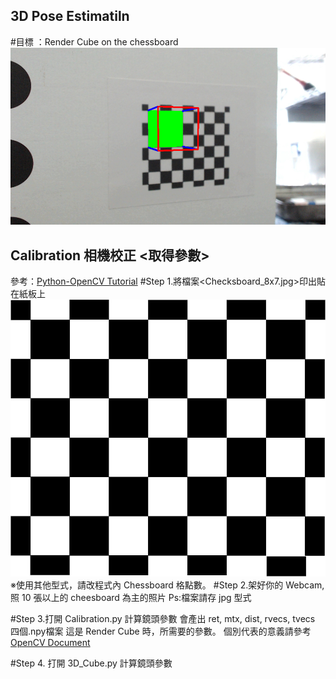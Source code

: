 ## 3D Pose Estimatiln

#目標 ：Render Cube on the chessboard 
![](cube.png)

## Calibration 相機校正 <取得參數>
參考：[Python-OpenCV Tutorial](http://opencv-python-tutroals.readthedocs.org/en/latest/py_tutorials/py_calib3d/py_table_of_contents_calib3d/py_table_of_contents_calib3d.html) 
#Step 1.將檔案<Checksboard_8x7.jpg>印出貼在紙板上
![](Checksboard_8x7.jpg)
※使用其他型式，請改程式內 Chessboard 格點數。
#Step 2.架好你的 Webcam,照 10 張以上的 cheesboard 為主的照片
Ps:檔案請存 jpg 型式

#Step 3.打開 Calibration.py 計算鏡頭參數 
會產出 ret, mtx, dist, rvecs, tvecs 四個.npy檔案
這是 Render Cube 時，所需要的參數。
個別代表的意義請參考 [OpenCV Document](http://docs.opencv.org/doc/tutorials/calib3d/camera_calibration/camera_calibration.html)

#Step 4. 打開 3D_Cube.py 計算鏡頭參數 

